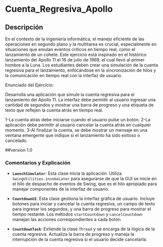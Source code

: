 # Cuenta_Regresiva_Apollo

## Descripción
En el contexto de la ingeniería informática, el manejo eficiente de las operaciones en 
segundo plano y la multitarea es crucial, especialmente en situaciones que emulan eventos 
críticos en tiempo real, como el lanzamiento de un cohete. 
Este ejercicio está inspirado en el histórico lanzamiento del Apollo 11 el 16 de julio de 1969, 
el cual llevó al primer hombre a la Luna. Los estudiantes deben crear una simulación de la 
cuenta regresiva para el lanzamiento, enfocándose en la sincronización de hilos y 
la comunicación en tiempo real con la interfaz de usuario.

Enunciado del Ejercicio:

Desarrolla una aplicación que simule la cuenta regresiva para el lanzamiento del Apollo 11. La interfaz debe permitir al usuario ingresar una cantidad de segundos y mostrar una barra de progreso y una etiqueta de texto que reflejen la cuenta atrás en tiempo real.

1-La cuenta atrás debe iniciarse cuando el usuario pulse un botón.
2-La aplicación debe permitir al usuario cancelar la cuenta atrás en cualquier momento.
3-Al finalizar la cuenta, se debe mostrar un mensaje en una ventana emergente que indique si 
el lanzamiento ha sido exitoso o cancelado.

##version 1.0


### Comentarios y Explicación

- **`LaunchSimulator`**: Esta clase inicia la aplicación. Utiliza `SwingUtilities.invokeLater` para asegurarse de que la GUI se inicie en el hilo de despacho de eventos de Swing, que es el hilo apropiado para manejar componentes de la interfaz de usuario.

- **`CountdownUI`**: Esta clase gestiona la interfaz gráfica de usuario. Incluye botones para iniciar y cancelar la cuenta regresiva, un campo de texto para ingresar los segundos, y una barra de progreso para mostrar el tiempo restante. Los métodos `startCountdown` y `cancelCountdown` manejan las acciones correspondientes a cada botón.

- **`CountdownTask`**: Extiende la clase `Thread` y se encarga de la lógica de la cuenta regresiva. Actualiza la barra de progreso y maneja la interrupción de la cuenta regresiva si el usuario decide cancelarla.


